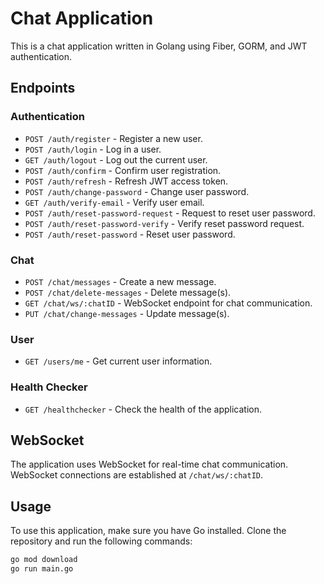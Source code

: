 
# Chat Application

This is a chat application written in Golang using Fiber, GORM, and JWT authentication.

## Endpoints

### Authentication

- `POST /auth/register` - Register a new user.
- `POST /auth/login` - Log in a user.
- `GET /auth/logout` - Log out the current user.
- `POST /auth/confirm` - Confirm user registration.
- `POST /auth/refresh` - Refresh JWT access token.
- `POST /auth/change-password` - Change user password.
- `GET /auth/verify-email` - Verify user email.
- `POST /auth/reset-password-request` - Request to reset user password.
- `POST /auth/reset-password-verify` - Verify reset password request.
- `POST /auth/reset-password` - Reset user password.

### Chat

- `POST /chat/messages` - Create a new message.
- `POST /chat/delete-messages` - Delete message(s).
- `GET /chat/ws/:chatID` - WebSocket endpoint for chat communication.
- `PUT /chat/change-messages` - Update message(s).

### User

- `GET /users/me` - Get current user information.

### Health Checker

- `GET /healthchecker` - Check the health of the application.

## WebSocket

The application uses WebSocket for real-time chat communication. WebSocket connections are established at `/chat/ws/:chatID`.

## Usage

To use this application, make sure you have Go installed. Clone the repository and run the following commands:

```sh
go mod download
go run main.go
